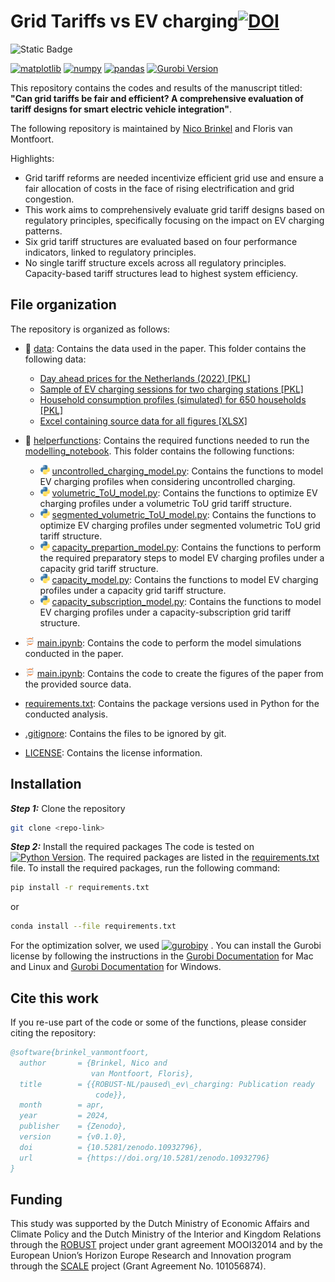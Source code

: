 
# Grid Tariffs vs EV charging[![DOI](https://zenodo.org/badge/776002789.svg)](https://zenodo.org/doi/10.5281/zenodo.10932795)

![Static Badge](https://img.shields.io/badge/MADE_WITH-PYTHON_-orange?style=for-the-badge)

[![matplotlib](https://img.shields.io/badge/matplotlib-3.9.2-blue.svg)](https://pypi.org/project/matplotlib/3.9.2/)
[![numpy](https://img.shields.io/badge/numpy-2.2.5-blue.svg)](https://pypi.org/project/numpy/2.2.5/)
[![pandas](https://img.shields.io/badge/pandas-2.2.3-blue.svg)](https://pypi.org/project/pandas/2.2.3/)
[![Gurobi Version](https://img.shields.io/badge/Gurobi-12.0.1-blue.svg)](https://www.gurobi.com/)

This repository contains the codes and results of the manuscript titled: **"Can grid tariffs be fair and efficient? A comprehensive evaluation of tariff designs for smart electric vehicle integration"**.

The following repository is maintained by [Nico Brinkel](https://github.com/nicobrinkel) and Floris van Montfoort.

Highlights:

- Grid tariff reforms are needed incentivize efficient grid use and ensure a fair allocation of costs in the face of rising electrification and grid congestion.<br>
- This work aims to comprehensively evaluate grid tariff designs based on regulatory principles, specifically focusing on the impact on EV charging patterns.<br>
- Six grid tariff structures are evaluated based on four performance indicators, linked to regulatory principles.<br>
- No single tariff structure excels across all regulatory principles. Capacity-based tariff structures lead to highest system efficiency.

## File organization

The repository is organized as follows:

- 📁 [data](data/): Contains the data used in the paper. This folder contains the following data:
    - [Day ahead prices for the Netherlands (2022) [PKL]](data/day_ahead_market_prices_NL.pkl) 
    - [Sample of EV charging sessions for two charging stations [PKL]](data/charging_session_data_sample.pkl) 
    - [Household consumption profiles (simulated) for 650 households [PKL]](data/household_profiles.pkl) 
    - [Excel containing source data for all figures [XLSX]](<data/source data.xlsx>)

- 📁 [helperfunctions](helperfunctions/): Contains the required functions needed to run the [modelling_notebook](main.ipynb). This folder contains the following functions:
    - <img src="python_logo.png" alt="python logo" width="15" height="15"> [uncontrolled_charging_model.py](helperfunctions/uncontrolled_charging_model.py): Contains the functions to model EV charging profiles when considering uncontrolled charging.
    - <img src="python_logo.png" alt="python logo" width="15" height="15"> [volumetric_ToU_model.py](helperfunctions/volumetric_ToU_model.py): Contains the functions to optimize EV charging profiles under a volumetric ToU grid tariff structure.
    - <img src="python_logo.png" alt="python logo" width="15" height="15"> [segmented_volumetric_ToU_model.py](helperfunctions/segmented_volumetric_ToU_model.py): Contains the functions to optimize EV charging profiles under segmented volumetric ToU grid tariff structure.
    - <img src="python_logo.png" alt="python logo" width="15" height="15"> [capacity_prepartion_model.py](helperfunctions/capacity_prepartion_model.py): Contains the functions to perform the required preparatory steps to model EV charging profiles under a capacity grid tariff structure.
    - <img src="python_logo.png" alt="python logo" width="15" height="15"> [capacity_model.py](helperfunctions/capacity_model.py): Contains the functions to model EV charging profiles under a capacity grid tariff structure.
    - <img src="python_logo.png" alt="python logo" width="15" height="15"> [capacity_subscription_model.py](helperfunctions/capacity_subscription_model.py): Contains the functions to model EV charging profiles under a capacity-subscription grid tariff structure.
    

- <img src="Jupyter_logo.png" alt="python logo" width="15" height="15"> [main.ipynb](modelling_notebook.py): Contains the code to perform the model simulations conducted in the paper.
- <img src="Jupyter_logo.png" alt="python logo" width="15" height="15"> [main.ipynb](figure_notebook.py): Contains the code to create the figures of the paper from the provided source data.

- [requirements.txt](.requirements.txt): Contains the package versions used in Python for the conducted analysis.
- [.gitignore](.gitignore): Contains the files to be ignored by git.
- [LICENSE](LICENSE): Contains the license information.


## Installation

***Step 1:*** Clone the repository

```bash
git clone <repo-link>
```

***Step 2:*** Install the required packages
The code is tested on [![Python Version](https://img.shields.io/badge/Python-3.10.13-blue.svg)](https://www.python.org/downloads/release/python-3812/). The required packages are listed in the [requirements.txt](requirements.txt) file. To install the required packages, run the following command:

```bash
pip install -r requirements.txt
```

or

```bash
conda install --file requirements.txt
```

For the optimization solver, we used [![gurobipy](https://img.shields.io/badge/gurobipy-11.0.1-blue.svg)](https://www.gurobi.com/)
. You can install the Gurobi license by following the instructions in the [Gurobi Documentation](https://www.gurobi.com/documentation/10.0/quickstart_mac/installing_the_anaconda_py.html) for Mac and Linux and [Gurobi Documentation](https://www.gurobi.com/documentation/10.0/quickstart_windows/installing_the_anaconda_py.html) for Windows.

## Cite this work

If you re-use part of the code or some of the functions, please consider citing the repository:

```bibtex
@software{brinkel_vanmontfoort,
  author       = {Brinkel, Nico and
                  van Montfoort, Floris},
  title        = {{ROBUST-NL/paused\_ev\_charging: Publication ready 
                   code}},
  month        = apr,
  year         = 2024,
  publisher    = {Zenodo},
  version      = {v0.1.0},
  doi          = {10.5281/zenodo.10932796},
  url          = {https://doi.org/10.5281/zenodo.10932796}
}
```

## Funding

This study was supported by the Dutch Ministry of Economic Affairs and Climate Policy and the Dutch Ministry of the Interior and Kingdom Relations through the [ROBUST](https://tki-robust.nl/) project under grant agreement MOOI32014 and by the European Union’s Horizon Europe Research and Innovation program through the [SCALE](https://scale-horizon.eu/) project (Grant Agreement No. 101056874).

